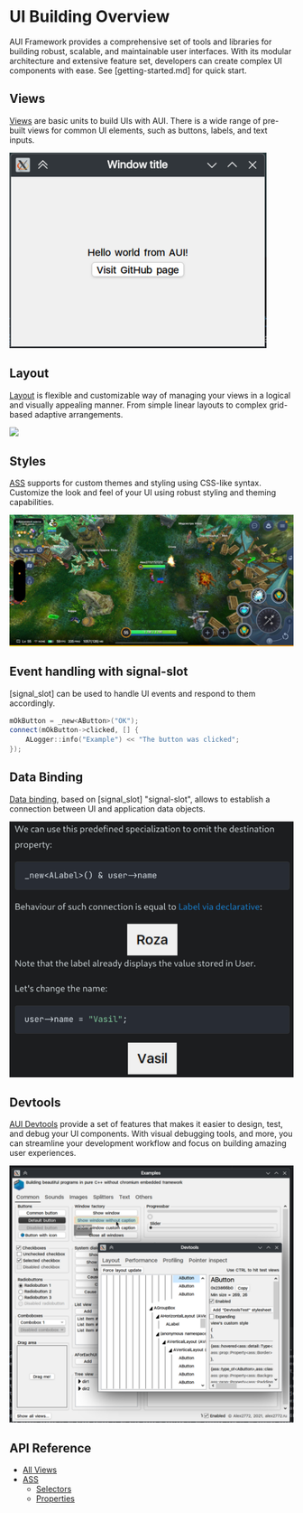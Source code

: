 # UI Building Overview

AUI Framework provides a comprehensive set of tools and libraries for building robust, scalable, and maintainable user
interfaces. With its modular architecture and extensive feature set, developers can create complex UI components with
ease. See [getting-started.md] for quick start.

## Views

[Views](useful_views) are basic units to build UIs with AUI. There is a wide range of pre-built views for common UI
elements, such as buttons, labels, and text inputs.

![](imgs/Screenshot_20241218_144940.png)

## Layout

[Layout](layout-managers) is flexible and customizable way of managing your views in a logical and visually
appealing manner. From simple linear layouts to complex grid-based adaptive arrangements.

![](imgs/Screenshot_20210714_172900.png)

## Styles

[ASS](ass) supports for custom themes and styling using CSS-like syntax. Customize the look and feel of your UI
using robust styling and theming capabilities.

![](imgs/owrfuihw34iosdfjnfj.jpg)

## Event handling with signal-slot

[signal_slot] can be used to handle UI events and respond to them accordingly.

```cpp
mOkButton = _new<AButton>("OK");
connect(mOkButton->clicked, [] { 
    ALogger::info("Example") << "The button was clicked";
});
```

## Data Binding

[Data binding](property-system.md), based on [signal_slot] "signal-slot", allows to establish a connection between
UI and application data objects.

![](imgs/Screenshot_20250109_065134.png)

## Devtools

[AUI Devtools](docs/Devtools.md) provide a set of features that makes it easier to design, test, and debug your UI
components. With visual debugging tools, and more, you can streamline your development workflow and focus on building
amazing user experiences.

![](imgs/Screenshot_20241212_064400.png)

## API Reference

- [All Views](useful_views)
- [ASS](ass)
    - [Selectors](ass_selectors)
    - [Properties](ass_properties)
